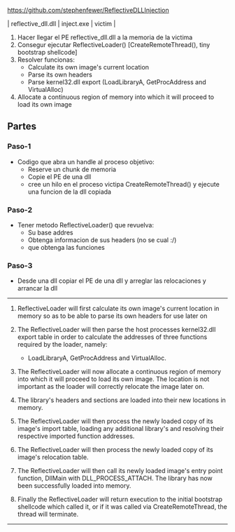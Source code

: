 
https://github.com/stephenfewer/ReflectiveDLLInjection

| reflective_dll.dll | inject.exe | victim |

1. Hacer llegar el PE reflective_dll.dll a la memoria de la victima
2. Consegur ejecutar ReflectiveLoader() [CreateRemoteThread(), tiny bootstrap shellcode]
3. Resolver funcionas:
    - Calculate its own image's current location
    - Parse its own headers
    - Parse kernel32.dll export (LoadLibraryA, GetProcAddress and VirtualAlloc)
4. Allocate a continuous region of memory into which it will proceed to load its own image


## Partes

### Paso-1
- Codigo que abra un handle al proceso objetivo:
    - Reserve un chunk de memoria
    - Copie el PE de una dll
    - cree un hilo en el proceso victipa CreateRemoteThread() y ejecute una funcion de la dll copiada

### Paso-2
- Tener metodo ReflectiveLoader() que revuelva:
    - Su base addres
    - Obtenga informacion de sus headers (no se cual :/)
    - que obtenga las funciones

### Paso-3
- Desde una dll copiar el PE de una dll y arreglar las relocaciones y arrancar la dll 


---


1. ReflectiveLoader will first calculate its own image's current location in memory so as to be able to parse its own headers for use later on

2. The ReflectiveLoader will then parse the host processes kernel32.dll export table in order to calculate the addresses of three functions required by the loader, namely:
    - LoadLibraryA, GetProcAddress and VirtualAlloc.

3. The ReflectiveLoader will now allocate a continuous region of memory into which it will proceed to load its own image. The location is not important as the loader will correctly relocate the image later on.

4. The library's headers and sections are loaded into their new locations in memory.


5.  The ReflectiveLoader will then process the newly loaded copy of its image's import table, loading any additional library's and resolving their respective imported function addresses.

6. The ReflectiveLoader will then process the newly loaded copy of its image's relocation table.

7. The ReflectiveLoader will then call its newly loaded image's entry point function, DllMain with DLL_PROCESS_ATTACH. The library has now been successfully loaded into memory.

8. Finally the ReflectiveLoader will return execution to the initial bootstrap shellcode which called it, or if it was called via CreateRemoteThread, the thread will terminate.

---
